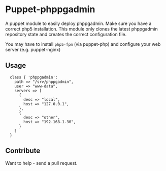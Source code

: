 # Puppet-phppgadmin

A puppet module to easily deploy phppgadmin. Make sure you have a
correct php5 installation. This module only clones the latest
phppgadmin repository state and creates the correct configuration
file.

You may have to install `php5-fpm` (via puppet-php) and configure your
web server (e.g. puppet-nginx)

## Usage

```
  class { 'phppgadmin':
    path => "/srv/phppgadmin",
    user => "www-data",
    servers => [
      {
        desc => "local",
        host => "127.0.0.1",
      },
      {
        desc => "other",
        host => "192.168.1.30",
      }
    ]
  }
```
## Contribute

Want to help - send a pull request.
